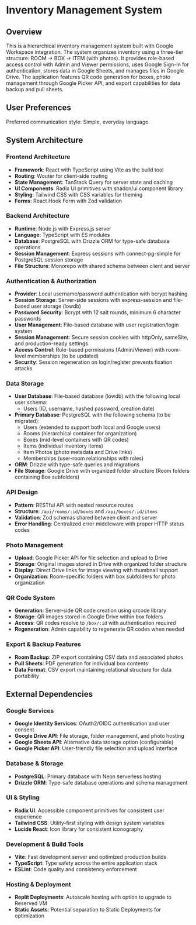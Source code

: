 # Inventory Management System

## Overview

This is a hierarchical inventory management system built with Google Workspace integration. The system organizes inventory using a three-tier structure: ROOM → BOX → ITEM (with photos). It provides role-based access control with Admin and Viewer permissions, uses Google Sign-In for authentication, stores data in Google Sheets, and manages files in Google Drive. The application features QR code generation for boxes, photo management through Google Picker API, and export capabilities for data backup and pull sheets.

## User Preferences

Preferred communication style: Simple, everyday language.

## System Architecture

### Frontend Architecture
- **Framework**: React with TypeScript using Vite as the build tool
- **Routing**: Wouter for client-side routing
- **State Management**: TanStack Query for server state and caching
- **UI Components**: Radix UI primitives with shadcn/ui component library
- **Styling**: Tailwind CSS with CSS variables for theming
- **Forms**: React Hook Form with Zod validation

### Backend Architecture
- **Runtime**: Node.js with Express.js server
- **Language**: TypeScript with ES modules
- **Database**: PostgreSQL with Drizzle ORM for type-safe database operations
- **Session Management**: Express sessions with connect-pg-simple for PostgreSQL session storage
- **File Structure**: Monorepo with shared schema between client and server

### Authentication & Authorization
- **Provider**: Local username/password authentication with bcrypt hashing
- **Session Storage**: Server-side sessions with express-session and file-based user storage (lowdb)
- **Password Security**: Bcrypt with 12 salt rounds, minimum 6 character passwords
- **User Management**: File-based database with user registration/login system
- **Session Management**: Secure session cookies with httpOnly, sameSite, and production-ready settings
- **Access Control**: Role-based permissions (Admin/Viewer) with room-level memberships (to be updated)
- **Security**: Session regeneration on login/register prevents fixation attacks

### Data Storage
- **User Database**: File-based database (lowdb) with the following local user schema:
  - Users (ID, username, hashed password, creation date)
- **Primary Database**: PostgreSQL with the following schema (to be migrated):
  - Users (extended to support both local and Google users)
  - Rooms (hierarchical container for organization)
  - Boxes (mid-level containers with QR codes)
  - Items (individual inventory items)
  - Item Photos (photo metadata and Drive links)
  - Memberships (user-room relationships with roles)
- **ORM**: Drizzle with type-safe queries and migrations
- **File Storage**: Google Drive with organized folder structure (Room folders containing Box subfolders)

### API Design
- **Pattern**: RESTful API with nested resource routes
- **Structure**: `/api/rooms/:id/boxes` and `/api/boxes/:id/items`
- **Validation**: Zod schemas shared between client and server
- **Error Handling**: Centralized error middleware with proper HTTP status codes

### Photo Management
- **Upload**: Google Picker API for file selection and upload to Drive
- **Storage**: Original images stored in Drive with organized folder structure
- **Display**: Direct Drive links for image viewing with thumbnail support
- **Organization**: Room-specific folders with box subfolders for photo organization

### QR Code System
- **Generation**: Server-side QR code creation using qrcode library
- **Storage**: QR images stored in Google Drive within box folders
- **Access**: QR codes resolve to `/box/:id` with authentication required
- **Regeneration**: Admin capability to regenerate QR codes when needed

### Export & Backup Features
- **Room Backup**: ZIP export containing CSV data and associated photos
- **Pull Sheets**: PDF generation for individual box contents
- **Data Format**: CSV export maintaining relational structure for data portability

## External Dependencies

### Google Services
- **Google Identity Services**: OAuth2/OIDC authentication and user consent
- **Google Drive API**: File storage, folder management, and photo hosting
- **Google Sheets API**: Alternative data storage option (configurable)
- **Google Picker API**: User-friendly file selection and upload interface

### Database & Storage
- **PostgreSQL**: Primary database with Neon serverless hosting
- **Drizzle ORM**: Type-safe database operations and schema management

### UI & Styling
- **Radix UI**: Accessible component primitives for consistent user experience
- **Tailwind CSS**: Utility-first styling with design system variables
- **Lucide React**: Icon library for consistent iconography

### Development & Build Tools
- **Vite**: Fast development server and optimized production builds
- **TypeScript**: Type safety across the entire application stack
- **ESLint**: Code quality and consistency enforcement

### Hosting & Deployment
- **Replit Deployments**: Autoscale hosting with option to upgrade to Reserved VM
- **Static Assets**: Potential separation to Static Deployments for optimization
